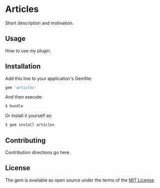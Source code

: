# Articles
Short description and motivation.

## Usage
How to use my plugin.

## Installation
Add this line to your application's Gemfile:

```ruby
gem 'articles'
```

And then execute:
```bash
$ bundle
```

Or install it yourself as:
```bash
$ gem install articles
```

## Contributing
Contribution directions go here.

## License
The gem is available as open source under the terms of the [MIT License](https://opensource.org/licenses/MIT).
